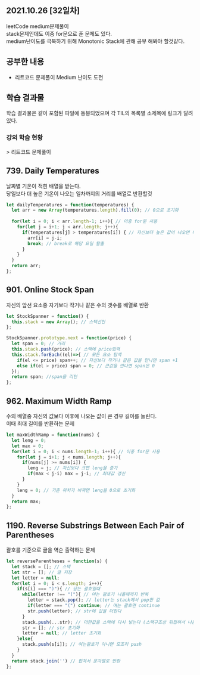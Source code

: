 ## 2021.10.26 [32일차]

leetCode medium문제풀이  
stack문제인데도 이중 for문으로 푼 문제도 있다.  
medium난이도를 극복하기 위해 Monotonic Stack에 관해 공부 해봐야 할것같다.

## 공부한 내용

- 리트코드 문제풀이 Medium 난이도 도전

## 학습 결과물
학습 결과물은 같이 포함된 파일에 동봉되었으며 각 TIL의 목록별 소제목에 링크가 달려있다.

### 강의 학습 현황

\> 리트코드 문제풀이

## 739. Daily Temperatures
날짜별 기온이 적힌 배열을 받는다.  
당일보다 더 높은 기온이 나오는 일차까지의 거리를 배열로 반환할것
```js
let dailyTemperatures = function(temperatures) {
  let arr = new Array(temperatures.length).fill(0); // 0으로 초기화
  
  for(let i = 0; i < arr.length-1; i++){ // 이중 for문 사용
    for(let j = i+1; j < arr.length; j++){
      if(temperatures[j] > temperatures[i]) { // 자신보다 높은 값이 나오면 배열에 거리를 추가
        arr[i] = j-i;
        break; // break로 해당 요일 탈출
      }
    }
  }
  return arr;
};
```

## 901. Online Stock Span
자신의 앞선 요소중 자기보다 작거나 같은 수의 갯수를 배열로 반환
```js
let StockSpanner = function() {
  this.stack = new Array(); // 스택선언
};

StockSpanner.prototype.next = function(price) {
  let span = 0; // 거리
  this.stack.push(price); // 스택에 price입력
  this.stack.forEach((el)=>{ // 모든 요소 탐색
    if(el <= price) span++; // 자신보다 작거나 같은 값을 만나면 span +1
    else if(el > price) span = 0; // 큰값을 만나면 span은 0
  });
  return span; //span을 리턴
};
```

## 962. Maximum Width Ramp
수의 배열중 자신의 값보다 이후에 나오는 값이 큰 경우 길이를 늘린다.  
이때 최대 길이를 반환하는 문제

```js
let maxWidthRamp = function(nums) {
  let leng = 0;
  let max = 0;
  for(let i = 0; i < nums.length-1; i++){ // 이중 for문 사용
    for(let j = i+1; j < nums.length; j++){
      if(nums[j] >= nums[i]) {
        leng = j; // 자신보다 크면 leng을 증가
        if(max < j-i) max = j-i; // 최대값 갱신
      }
    }
    leng = 0; // 기준 위치가 바뀌면 leng을 0으로 초기화
  }
  return max;
};
```

## 1190. Reverse Substrings Between Each Pair of Parentheses
괄호를 기준으로 글을 역순 출력하는 문제
```js
let reverseParentheses = function(s) {
  let stack = []; // 스택
  let str = []; // 글 저장
  let letter = null;
  for(let i = 0; i < s.length; i++){
    if(s[i] === ")"){ // 닫는 괄호일때
      while(letter !== "("){ // 여는 괄호가 나올때까지 반복
        letter = stack.pop(); // letter는 stack에서 pop한 값
        if(letter === "(") continue; // 여는 괄호면 continue
        str.push(letter); // str에 값을 더한다
      }
      stack.push(...str); // 더한값을 스택에 다시 넣는다 (스택구조상 뒤집혀서 나옴)
      str = []; // str 초기화
      letter = null; // letter 초기화
    }else{
      stack.push(s[i]); // 여는괄호가 아니면 모조리 push
    }
  }
  return stack.join('') // 합쳐서 문자열로 반환
};
```